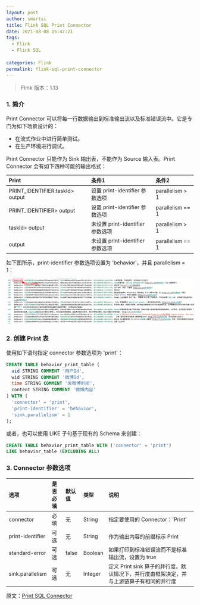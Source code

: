 ```yaml
---
layout: post
author: smartsi
title: Flink SQL Print Connector
date: 2021-08-08 15:47:21
tags:
  - Flink
  - Flink SQL

categories: Flink
permalink: flink-sql-print-connector
---
```


> Flink 版本：1.13

### 1. 简介

Print Connector 可以将每一行数据输出到标准输出流以及标准错误流中。它是专门为如下场景设计的：
- 在流式作业中进行简单测试。
- 在生产环境进行调试。

Print Connector 只能作为 Sink 输出表，不能作为 Source 输入表。Print Connector 会有如下四种可能的输出格式：

| Print | 条件1 | 条件2 |
| :------------- | :------------- | :------------- |
| PRINT_IDENTIFIER:taskId> output | 设置 print-identifier 参数选项 |	parallelism > 1 |
| PRINT_IDENTIFIER> output | 设置 print-identifier 参数选项 |	parallelism == 1 |
| taskId> output | 未设置 print-identifier 参数选项 | parallelism > 1 |
| output | 未设置 print-identifier 参数选项 | parallelism == 1 |

如下图所示，print-identifier 参数选项设置为 'behavior'，并且 parallelism = 1：

![](https://github.com/sjf0115/ImageBucket/blob/main/Flink/flink-sql-print-connector-1.png?raw=true)

### 2. 创建 Print 表

使用如下语句指定 connector 参数选项为 'print'：
```sql
CREATE TABLE behavior_print_table (
  uid STRING COMMENT '用户Id',
  wid STRING COMMENT '微博Id',
  time STRING COMMENT '发微博时间',
  content STRING COMMENT '微博内容'
) WITH (
  'connector' = 'print',
  'print-identifier' = 'behavior',
  'sink.parallelism' = 1
);
```
或者，也可以使用 LIKE 子句基于现有的 Schema 来创建：
```sql
CREATE TABLE behavior_print_table WITH ('connector' = 'print')
LIKE behavior_table (EXCLUDING ALL)
```

### 3. Connector 参数选项

| 选项 | 是否必填 | 默认值 | 类型 | 说明 |
| :------------- | :------------- | :------------- | :------------- | :------------- |
| connector | 必填 | 无 | String | 指定要使用的 Connector：'Print' |
| print-identifier | 可选 | 无 | String | 作为输出内容的前缀标示 Print |
| standard-error | 可选 | false | Boolean | 如果打印到标准错误流而不是标准输出流，设置为 true |
| sink.parallelism | 可选 | 无 | Integer | 定义 Print sink 算子的并行度。默认情况下，并行度由框架决定，并与上游链算子有相同的并行度 |

原文：[Print SQL Connector](https://ci.apache.org/projects/flink/flink-docs-release-1.13/docs/connectors/table/print/)
